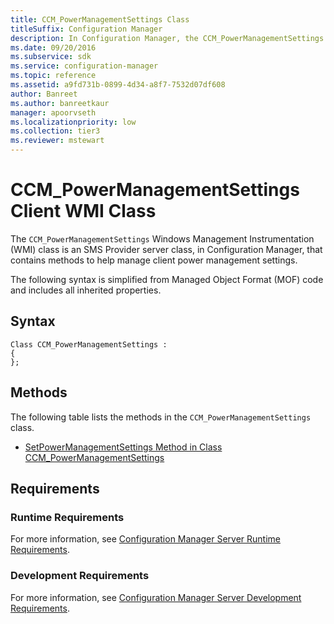 ```yaml
---
title: CCM_PowerManagementSettings Class
titleSuffix: Configuration Manager
description: In Configuration Manager, the CCM_PowerManagementSettings Windows Management Instrumentation class is an SMS Provider server class that contains methods to help manage client power management settings.
ms.date: 09/20/2016
ms.subservice: sdk
ms.service: configuration-manager
ms.topic: reference
ms.assetid: a9fd731b-0899-4d34-a8f7-7532d07df608
author: Banreet
ms.author: banreetkaur
manager: apoorvseth
ms.localizationpriority: low
ms.collection: tier3
ms.reviewer: mstewart
---
```

# CCM_PowerManagementSettings Client WMI Class
The `CCM_PowerManagementSettings` Windows Management Instrumentation (WMI) class is an SMS Provider server class, in Configuration Manager, that contains methods to help manage client power management settings.

 The following syntax is simplified from Managed Object Format (MOF) code and includes all inherited properties.

## Syntax

```
Class CCM_PowerManagementSettings :
{
};
```

## Methods
 The following table lists the methods in the `CCM_PowerManagementSettings` class.

-   [SetPowerManagementSettings Method in Class CCM_PowerManagementSettings](../../../../../develop/reference/core/clients/sdk/setpowermanagementsettings-method-in-class-ccm_powermanagementsettings.md)

## Requirements

### Runtime Requirements
 For more information, see [Configuration Manager Server Runtime Requirements](../../../../../develop/core/reqs/server-runtime-requirements.md).

### Development Requirements
 For more information, see [Configuration Manager Server Development Requirements](../../../../../develop/core/reqs/server-development-requirements.md).
